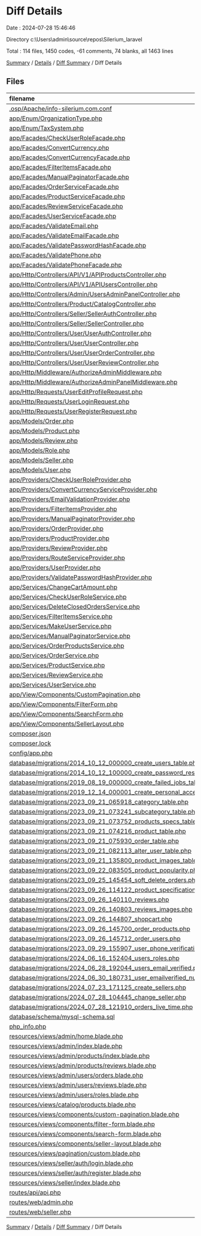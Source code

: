 # Diff Details

Date : 2024-07-28 15:46:46

Directory c:\\Users\\admin\\source\\repos\\Silerium_laravel

Total : 114 files,  1450 codes, -61 comments, 74 blanks, all 1463 lines

[Summary](results.md) / [Details](details.md) / [Diff Summary](diff.md) / Diff Details

## Files
| filename | language | code | comment | blank | total |
| :--- | :--- | ---: | ---: | ---: | ---: |
| [.osp/Apache/info-silerium.com.conf](/.osp/Apache/info-silerium.com.conf) | Properties | 9 | 0 | 0 | 9 |
| [app/Enum/OrganizationType.php](/app/Enum/OrganizationType.php) | PHP | 8 | 0 | 1 | 9 |
| [app/Enum/TaxSystem.php](/app/Enum/TaxSystem.php) | PHP | 8 | 0 | 1 | 9 |
| [app/Facades/CheckUserRoleFacade.php](/app/Facades/CheckUserRoleFacade.php) | PHP | 10 | 0 | 3 | 13 |
| [app/Facades/ConvertCurrency.php](/app/Facades/ConvertCurrency.php) | PHP | -10 | 0 | -3 | -13 |
| [app/Facades/ConvertCurrencyFacade.php](/app/Facades/ConvertCurrencyFacade.php) | PHP | 10 | 0 | 3 | 13 |
| [app/Facades/FilterItemsFacade.php](/app/Facades/FilterItemsFacade.php) | PHP | 10 | 0 | 3 | 13 |
| [app/Facades/ManualPaginatorFacade.php](/app/Facades/ManualPaginatorFacade.php) | PHP | 10 | 0 | 3 | 13 |
| [app/Facades/OrderServiceFacade.php](/app/Facades/OrderServiceFacade.php) | PHP | 10 | 0 | 3 | 13 |
| [app/Facades/ProductServiceFacade.php](/app/Facades/ProductServiceFacade.php) | PHP | 10 | 0 | 3 | 13 |
| [app/Facades/ReviewServiceFacade.php](/app/Facades/ReviewServiceFacade.php) | PHP | 10 | 0 | 3 | 13 |
| [app/Facades/UserServiceFacade.php](/app/Facades/UserServiceFacade.php) | PHP | 10 | 0 | 3 | 13 |
| [app/Facades/ValidateEmail.php](/app/Facades/ValidateEmail.php) | PHP | -10 | 0 | -3 | -13 |
| [app/Facades/ValidateEmailFacade.php](/app/Facades/ValidateEmailFacade.php) | PHP | 10 | 0 | 3 | 13 |
| [app/Facades/ValidatePasswordHashFacade.php](/app/Facades/ValidatePasswordHashFacade.php) | PHP | 10 | 0 | 3 | 13 |
| [app/Facades/ValidatePhone.php](/app/Facades/ValidatePhone.php) | PHP | -10 | 0 | -3 | -13 |
| [app/Facades/ValidatePhoneFacade.php](/app/Facades/ValidatePhoneFacade.php) | PHP | 10 | 0 | 3 | 13 |
| [app/Http/Controllers/API/V1/APIProductsController.php](/app/Http/Controllers/API/V1/APIProductsController.php) | PHP | -7 | 0 | 0 | -7 |
| [app/Http/Controllers/API/V1/APIUsersController.php](/app/Http/Controllers/API/V1/APIUsersController.php) | PHP | 22 | 6 | 5 | 33 |
| [app/Http/Controllers/Admin/UsersAdminPanelController.php](/app/Http/Controllers/Admin/UsersAdminPanelController.php) | PHP | 85 | 0 | 0 | 85 |
| [app/Http/Controllers/Product/CatalogController.php](/app/Http/Controllers/Product/CatalogController.php) | PHP | -23 | 0 | -1 | -24 |
| [app/Http/Controllers/Seller/SellerAuthController.php](/app/Http/Controllers/Seller/SellerAuthController.php) | PHP | 18 | 0 | 5 | 23 |
| [app/Http/Controllers/Seller/SellerController.php](/app/Http/Controllers/Seller/SellerController.php) | PHP | 11 | 0 | 4 | 15 |
| [app/Http/Controllers/User/UserAuthController.php](/app/Http/Controllers/User/UserAuthController.php) | PHP | -18 | 0 | 0 | -18 |
| [app/Http/Controllers/User/UserController.php](/app/Http/Controllers/User/UserController.php) | PHP | -9 | 0 | 0 | -9 |
| [app/Http/Controllers/User/UserOrderController.php](/app/Http/Controllers/User/UserOrderController.php) | PHP | -9 | 0 | 0 | -9 |
| [app/Http/Controllers/User/UserReviewController.php](/app/Http/Controllers/User/UserReviewController.php) | PHP | -19 | 0 | 0 | -19 |
| [app/Http/Middleware/AuthorizeAdminMiddleware.php](/app/Http/Middleware/AuthorizeAdminMiddleware.php) | PHP | -23 | -7 | -4 | -34 |
| [app/Http/Middleware/AuthorizeAdminPanelMiddleware.php](/app/Http/Middleware/AuthorizeAdminPanelMiddleware.php) | PHP | 24 | 7 | 4 | 35 |
| [app/Http/Requests/UserEditProfileRequest.php](/app/Http/Requests/UserEditProfileRequest.php) | PHP | 24 | 10 | 5 | 39 |
| [app/Http/Requests/UserLoginRequest.php](/app/Http/Requests/UserLoginRequest.php) | PHP | 17 | 10 | 5 | 32 |
| [app/Http/Requests/UserRegisterRequest.php](/app/Http/Requests/UserRegisterRequest.php) | PHP | 25 | 10 | 5 | 40 |
| [app/Models/Order.php](/app/Models/Order.php) | PHP | 4 | 0 | 0 | 4 |
| [app/Models/Product.php](/app/Models/Product.php) | PHP | 5 | 0 | 0 | 5 |
| [app/Models/Review.php](/app/Models/Review.php) | PHP | 1 | 0 | 0 | 1 |
| [app/Models/Role.php](/app/Models/Role.php) | PHP | 1 | 0 | 0 | 1 |
| [app/Models/Seller.php](/app/Models/Seller.php) | PHP | 34 | 0 | 6 | 40 |
| [app/Models/User.php](/app/Models/User.php) | PHP | 12 | 0 | 1 | 13 |
| [app/Providers/CheckUserRoleProvider.php](/app/Providers/CheckUserRoleProvider.php) | PHP | 16 | 11 | 5 | 32 |
| [app/Providers/ConvertCurrencyServiceProvider.php](/app/Providers/ConvertCurrencyServiceProvider.php) | PHP | 0 | -1 | 0 | -1 |
| [app/Providers/EmailValidationProvider.php](/app/Providers/EmailValidationProvider.php) | PHP | 0 | -1 | 0 | -1 |
| [app/Providers/FilterItemsProvider.php](/app/Providers/FilterItemsProvider.php) | PHP | 16 | 11 | 5 | 32 |
| [app/Providers/ManualPaginatorProvider.php](/app/Providers/ManualPaginatorProvider.php) | PHP | 16 | 11 | 5 | 32 |
| [app/Providers/OrderProvider.php](/app/Providers/OrderProvider.php) | PHP | 15 | 11 | 5 | 31 |
| [app/Providers/ProductProvider.php](/app/Providers/ProductProvider.php) | PHP | 15 | 11 | 5 | 31 |
| [app/Providers/ReviewProvider.php](/app/Providers/ReviewProvider.php) | PHP | 15 | 11 | 5 | 31 |
| [app/Providers/RouteServiceProvider.php](/app/Providers/RouteServiceProvider.php) | PHP | 7 | 0 | -1 | 6 |
| [app/Providers/UserProvider.php](/app/Providers/UserProvider.php) | PHP | 15 | 11 | 5 | 31 |
| [app/Providers/ValidatePasswordHashProvider.php](/app/Providers/ValidatePasswordHashProvider.php) | PHP | 16 | 11 | 5 | 32 |
| [app/Services/ChangeCartAmount.php](/app/Services/ChangeCartAmount.php) | PHP | 18 | 0 | 1 | 19 |
| [app/Services/CheckUserRoleService.php](/app/Services/CheckUserRoleService.php) | PHP | 20 | 0 | 3 | 23 |
| [app/Services/DeleteClosedOrdersService.php](/app/Services/DeleteClosedOrdersService.php) | PHP | 17 | 0 | 3 | 20 |
| [app/Services/FilterItemsService.php](/app/Services/FilterItemsService.php) | PHP | 31 | 0 | 2 | 33 |
| [app/Services/MakeUserService.php](/app/Services/MakeUserService.php) | PHP | -28 | 0 | -2 | -30 |
| [app/Services/ManualPaginatorService.php](/app/Services/ManualPaginatorService.php) | PHP | 12 | 0 | 3 | 15 |
| [app/Services/OrderProductsService.php](/app/Services/OrderProductsService.php) | PHP | -31 | 0 | -2 | -33 |
| [app/Services/OrderService.php](/app/Services/OrderService.php) | PHP | 25 | 0 | 2 | 27 |
| [app/Services/ProductService.php](/app/Services/ProductService.php) | PHP | 66 | 0 | 2 | 68 |
| [app/Services/ReviewService.php](/app/Services/ReviewService.php) | PHP | 44 | 0 | 2 | 46 |
| [app/Services/UserService.php](/app/Services/UserService.php) | PHP | 31 | 0 | 2 | 33 |
| [app/View/Components/CustomPagination.php](/app/View/Components/CustomPagination.php) | PHP | -14 | -11 | -5 | -30 |
| [app/View/Components/FilterForm.php](/app/View/Components/FilterForm.php) | PHP | 21 | 10 | 4 | 35 |
| [app/View/Components/SearchForm.php](/app/View/Components/SearchForm.php) | PHP | 25 | 10 | 5 | 40 |
| [app/View/Components/SellerLayout.php](/app/View/Components/SellerLayout.php) | PHP | 13 | 11 | 5 | 29 |
| [composer.json](/composer.json) | JSON | 1 | 0 | 0 | 1 |
| [composer.lock](/composer.lock) | JSON | 391 | 0 | 0 | 391 |
| [config/app.php](/config/app.php) | PHP | 15 | 0 | 0 | 15 |
| [database/migrations/2014_10_12_000000_create_users_table.php](/database/migrations/2014_10_12_000000_create_users_table.php) | PHP | -23 | -10 | -4 | -37 |
| [database/migrations/2014_10_12_100000_create_password_resets_table.php](/database/migrations/2014_10_12_100000_create_password_resets_table.php) | PHP | -19 | -10 | -4 | -33 |
| [database/migrations/2019_08_19_000000_create_failed_jobs_table.php](/database/migrations/2019_08_19_000000_create_failed_jobs_table.php) | PHP | -23 | -10 | -4 | -37 |
| [database/migrations/2019_12_14_000001_create_personal_access_tokens_table.php](/database/migrations/2019_12_14_000001_create_personal_access_tokens_table.php) | PHP | -24 | -10 | -4 | -38 |
| [database/migrations/2023_09_21_065918_category_table.php](/database/migrations/2023_09_21_065918_category_table.php) | PHP | -20 | -10 | -4 | -34 |
| [database/migrations/2023_09_21_073241_subcategory_table.php](/database/migrations/2023_09_21_073241_subcategory_table.php) | PHP | -19 | -11 | -4 | -34 |
| [database/migrations/2023_09_21_073752_products_specs_table.php](/database/migrations/2023_09_21_073752_products_specs_table.php) | PHP | -19 | -10 | -4 | -33 |
| [database/migrations/2023_09_21_074216_product_table.php](/database/migrations/2023_09_21_074216_product_table.php) | PHP | -24 | -10 | -4 | -38 |
| [database/migrations/2023_09_21_075930_order_table.php](/database/migrations/2023_09_21_075930_order_table.php) | PHP | -24 | -10 | -4 | -38 |
| [database/migrations/2023_09_21_082113_alter_user_table.php](/database/migrations/2023_09_21_082113_alter_user_table.php) | PHP | -23 | -10 | -4 | -37 |
| [database/migrations/2023_09_21_135800_product_images_table.php](/database/migrations/2023_09_21_135800_product_images_table.php) | PHP | -19 | -10 | -4 | -33 |
| [database/migrations/2023_09_22_083505_product_popularity.php](/database/migrations/2023_09_22_083505_product_popularity.php) | PHP | -19 | -10 | -4 | -33 |
| [database/migrations/2023_09_25_145454_soft_delete_orders.php](/database/migrations/2023_09_25_145454_soft_delete_orders.php) | PHP | -19 | -10 | -4 | -33 |
| [database/migrations/2023_09_26_114122_product_specification_relation.php](/database/migrations/2023_09_26_114122_product_specification_relation.php) | PHP | -18 | -10 | -4 | -32 |
| [database/migrations/2023_09_26_140110_reviews.php](/database/migrations/2023_09_26_140110_reviews.php) | PHP | -26 | -10 | -4 | -40 |
| [database/migrations/2023_09_26_140803_reviews_images.php](/database/migrations/2023_09_26_140803_reviews_images.php) | PHP | -19 | -10 | -4 | -33 |
| [database/migrations/2023_09_26_144807_shopcart.php](/database/migrations/2023_09_26_144807_shopcart.php) | PHP | -13 | -12 | -4 | -29 |
| [database/migrations/2023_09_26_145700_order_products.php](/database/migrations/2023_09_26_145700_order_products.php) | PHP | -19 | -10 | -4 | -33 |
| [database/migrations/2023_09_26_145712_order_users.php](/database/migrations/2023_09_26_145712_order_users.php) | PHP | -18 | -10 | -4 | -32 |
| [database/migrations/2023_09_29_155907_user_phone_verification.php](/database/migrations/2023_09_29_155907_user_phone_verification.php) | PHP | -19 | -10 | -4 | -33 |
| [database/migrations/2024_06_16_152404_users_roles.php](/database/migrations/2024_06_16_152404_users_roles.php) | PHP | -23 | -10 | -4 | -37 |
| [database/migrations/2024_06_28_192044_users_email_verified.php](/database/migrations/2024_06_28_192044_users_email_verified.php) | PHP | -21 | -10 | -4 | -35 |
| [database/migrations/2024_06_30_180731_user_emailverified_nullable.php](/database/migrations/2024_06_30_180731_user_emailverified_nullable.php) | PHP | -17 | -10 | -4 | -31 |
| [database/migrations/2024_07_23_171125_create_sellers.php](/database/migrations/2024_07_23_171125_create_sellers.php) | PHP | 84 | 10 | 6 | 100 |
| [database/migrations/2024_07_28_104445_change_seller.php](/database/migrations/2024_07_28_104445_change_seller.php) | PHP | 27 | 10 | 4 | 41 |
| [database/migrations/2024_07_28_121910_orders_live_time.php](/database/migrations/2024_07_28_121910_orders_live_time.php) | PHP | 22 | 10 | 4 | 36 |
| [database/schema/mysql-schema.sql](/database/schema/mysql-schema.sql) | SQL | 277 | 0 | 3 | 280 |
| [php_info.php](/php_info.php) | PHP | 2 | 0 | 0 | 2 |
| [resources/views/admin/home.blade.php](/resources/views/admin/home.blade.php) | PHP | -43 | 0 | -4 | -47 |
| [resources/views/admin/index.blade.php](/resources/views/admin/index.blade.php) | PHP | 43 | 0 | 4 | 47 |
| [resources/views/admin/products/index.blade.php](/resources/views/admin/products/index.blade.php) | PHP | 19 | 0 | 0 | 19 |
| [resources/views/admin/products/reviews.blade.php](/resources/views/admin/products/reviews.blade.php) | PHP | 38 | 0 | 4 | 42 |
| [resources/views/admin/users/orders.blade.php](/resources/views/admin/users/orders.blade.php) | PHP | 44 | 0 | 3 | 47 |
| [resources/views/admin/users/reviews.blade.php](/resources/views/admin/users/reviews.blade.php) | PHP | 48 | 0 | 2 | 50 |
| [resources/views/admin/users/roles.blade.php](/resources/views/admin/users/roles.blade.php) | PHP | 117 | 0 | 3 | 120 |
| [resources/views/catalog/products.blade.php](/resources/views/catalog/products.blade.php) | PHP | -174 | 0 | -5 | -179 |
| [resources/views/components/custom-pagination.blade.php](/resources/views/components/custom-pagination.blade.php) | PHP | -3 | 0 | 0 | -3 |
| [resources/views/components/filter-form.blade.php](/resources/views/components/filter-form.blade.php) | PHP | 173 | 0 | 7 | 180 |
| [resources/views/components/search-form.blade.php](/resources/views/components/search-form.blade.php) | PHP | 18 | 0 | 0 | 18 |
| [resources/views/components/seller-layout.blade.php](/resources/views/components/seller-layout.blade.php) | PHP | 80 | 0 | 5 | 85 |
| [resources/views/pagination/custom.blade.php](/resources/views/pagination/custom.blade.php) | PHP | 6 | 0 | 0 | 6 |
| [resources/views/seller/auth/login.blade.php](/resources/views/seller/auth/login.blade.php) | PHP | 0 | 0 | 1 | 1 |
| [resources/views/seller/auth/register.blade.php](/resources/views/seller/auth/register.blade.php) | PHP | 46 | 0 | 2 | 48 |
| [resources/views/seller/index.blade.php](/resources/views/seller/index.blade.php) | PHP | 6 | 0 | 0 | 6 |
| [routes/api/api.php](/routes/api/api.php) | PHP | 4 | 0 | 0 | 4 |
| [routes/web/admin.php](/routes/web/admin.php) | PHP | 5 | 0 | 0 | 5 |
| [routes/web/seller.php](/routes/web/seller.php) | PHP | 11 | 0 | 2 | 13 |

[Summary](results.md) / [Details](details.md) / [Diff Summary](diff.md) / Diff Details
